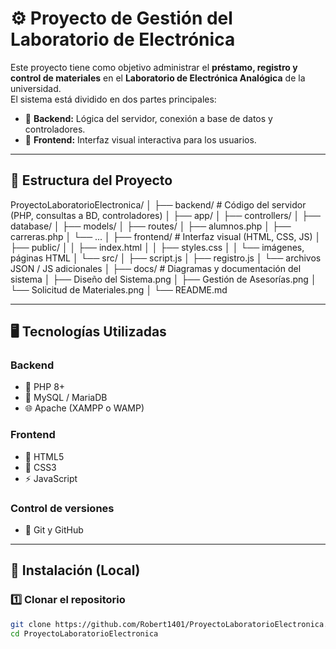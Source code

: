 # ⚙️ Proyecto de Gestión del Laboratorio de Electrónica

Este proyecto tiene como objetivo administrar el **préstamo, registro y control de materiales** en el **Laboratorio de Electrónica Analógica** de la universidad.  
El sistema está dividido en dos partes principales:

- 🧠 **Backend:** Lógica del servidor, conexión a base de datos y controladores.  
- 🎨 **Frontend:** Interfaz visual interactiva para los usuarios.

---

## 🧩 Estructura del Proyecto

ProyectoLaboratorioElectronica/
│
├── backend/ # Código del servidor (PHP, consultas a BD, controladores)
│ ├── app/
│ ├── controllers/
│ ├── database/
│ ├── models/
│ ├── routes/
│ ├── alumnos.php
│ ├── carreras.php
│ └── ...
│
├── frontend/ # Interfaz visual (HTML, CSS, JS)
│ ├── public/
│ │ ├── index.html
│ │ ├── styles.css
│ │ └── imágenes, páginas HTML
│ └── src/
│ ├── script.js
│ ├── registro.js
│ └── archivos JSON / JS adicionales
│
├── docs/ # Diagramas y documentación del sistema
│ ├── Diseño del Sistema.png
│ ├── Gestión de Asesorías.png
│ └── Solicitud de Materiales.png
│
└── README.md

---

## 🖥️ Tecnologías Utilizadas

### **Backend**
- 🐘 PHP 8+
- 💾 MySQL / MariaDB
- 🌐 Apache (XAMPP o WAMP)

### **Frontend**
- 🧱 HTML5  
- 🎨 CSS3  
- ⚡ JavaScript

### **Control de versiones**
- 🔁 Git y GitHub

---

## 🧠 Instalación (Local)

### 1️⃣ Clonar el repositorio

```bash
git clone https://github.com/Robert1401/ProyectoLaboratorioElectronica.git
cd ProyectoLaboratorioElectronica
